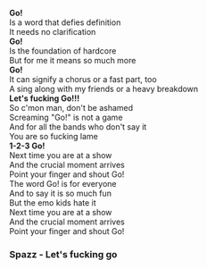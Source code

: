**Go!**  
Is a word that defies definition  
It needs no clarification  
**Go!**  
Is the foundation of hardcore  
But for me it means so much more  
**Go!**  
It can signify a chorus or a fast part, too  
A sing along with my friends or a heavy breakdown  
**Let's fucking Go!!!**  
So c'mon man, don't be ashamed  
Screaming "Go!" is not a game  
And for all the bands who don't say it  
You are so fucking lame  
**1-2-3 Go!**  
Next time you are at a show  
And the crucial moment arrives  
Point your finger and shout Go!  
The word Go! is for everyone  
And to say it is so much fun  
But the emo kids hate it  
Next time you are at a show  
And the crucial moment arrives  
Point your finger and shout Go!  
### Spazz - Let's fucking go
